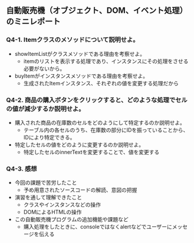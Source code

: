 ## 自動販売機（オブジェクト、DOM、イベント処理）のミニレポート
### Q4-1. Itemクラスのメソッドについて説明せよ。
* showItemListがクラスメソッドである理由を考察せよ。
  * itemのリストを表示する処理であり、インスタンスにその処理をさせる必要がないから。
* buyItemがインスタンスメソッドである理由を考察せよ。
  * 生成されたItemインスタンス、それぞれの値を変更する処理だから
### Q4-2. 商品の購入ボタンをクリックすると、どのような処理でセルの値が減少するか説明せよ。
* 購入された商品の在庫数のセルをどのようにして特定するのか説明せよ。
  * テーブル内の各セルのうち、在庫数の部分にIDを振っていることから、IDにより特定できる。
* 特定したセルの値をどのように変更するのか説明せよ。
  * 特定したセルのinnerTextを変更することで、値を変更する
### Q4-3. 感想
* 今回の課題で苦労したこと
  * 予め用意されたソースコードの解読、意図の把握
* 演習を通して理解できたこと
  * クラスやインスタンスなどの操作
  * DOMによるHTMLの操作
* この自動販売機プログラムの追加機能や課題など
  * 購入処理をしたときに、consoleではなくalertなどでユーザーにメッセージを伝える